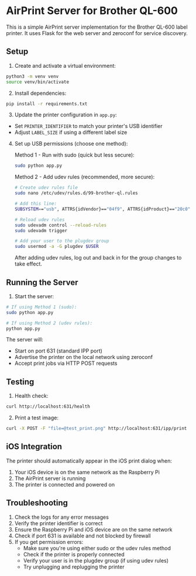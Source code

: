 # AirPrint Server for Brother QL-600

This is a simple AirPrint server implementation for the Brother QL-600 label printer. It uses Flask for the web server and zeroconf for service discovery.

## Setup

1. Create and activate a virtual environment:
```bash
python3 -m venv venv
source venv/bin/activate
```

2. Install dependencies:
```bash
pip install -r requirements.txt
```

3. Update the printer configuration in `app.py`:
- Set `PRINTER_IDENTIFIER` to match your printer's USB identifier
- Adjust `LABEL_SIZE` if using a different label size

4. Set up USB permissions (choose one method):

   Method 1 - Run with sudo (quick but less secure):
   ```bash
   sudo python app.py
   ```

   Method 2 - Add udev rules (recommended, more secure):
   ```bash
   # Create udev rules file
   sudo nano /etc/udev/rules.d/99-brother-ql.rules
   
   # Add this line:
   SUBSYSTEM=="usb", ATTRS{idVendor}=="04f9", ATTRS{idProduct}=="20c0", MODE="0666", GROUP="plugdev"
   
   # Reload udev rules
   sudo udevadm control --reload-rules
   sudo udevadm trigger
   
   # Add your user to the plugdev group
   sudo usermod -a -G plugdev $USER
   ```
   After adding udev rules, log out and back in for the group changes to take effect.

## Running the Server

1. Start the server:
```bash
# If using Method 1 (sudo):
sudo python app.py

# If using Method 2 (udev rules):
python app.py
```

The server will:
- Start on port 631 (standard IPP port)
- Advertise the printer on the local network using zeroconf
- Accept print jobs via HTTP POST requests

## Testing

1. Health check:
```bash
curl http://localhost:631/health
```

2. Print a test image:
```bash
curl -X POST -F "file=@test_print.png" http://localhost:631/ipp/print
```

## iOS Integration

The printer should automatically appear in the iOS print dialog when:
1. Your iOS device is on the same network as the Raspberry Pi
2. The AirPrint server is running
3. The printer is connected and powered on

## Troubleshooting

1. Check the logs for any error messages
2. Verify the printer identifier is correct
3. Ensure the Raspberry Pi and iOS device are on the same network
4. Check if port 631 is available and not blocked by firewall
5. If you get permission errors:
   - Make sure you're using either sudo or the udev rules method
   - Check if the printer is properly connected
   - Verify your user is in the plugdev group (if using udev rules)
   - Try unplugging and replugging the printer 